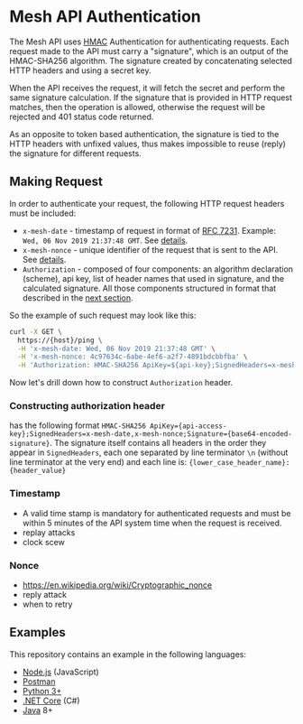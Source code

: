 # Mesh API Authentication

The Mesh API uses [HMAC](https://en.wikipedia.org/wiki/HMAC) Authentication for authenticating requests.
Each request made to the API must carry a "signature", which is an output of the HMAC-SHA256 algorithm.
The signature created by concatenating selected HTTP headers and using a secret key.

When the API receives the request, it will fetch the secret and perform the same signature calculation. If the signature that
is provided in HTTP request matches, then the operation is allowed, otherwise the request will be rejected and 401 status code returned.

As an opposite to token based authentication, the signature is tied to the HTTP headers with unfixed values, thus makes impossible to reuse (reply) the signature for different requests.

## Making Request

In order to authenticate your request, the following HTTP request headers must be included:

* `x-mesh-date` - timestamp of request in format of [RFC 7231](https://tools.ietf.org/html/rfc7231#section-7.1.1.1). Example: `Wed, 06 Nov 2019 21:37:48 GMT`. See [details](###Timestamp).
* `x-mesh-nonce` - unique identifier of the request that is sent to the API. See [details](#Nonce).
* `Authorization` - composed of four components: an algorithm declaration (scheme), api key, list of header names that used in signature, and the calculated signature. All those components structured in format that described in the [next section](#constructing-authorization-header).

So the example of such request may look like this:

```bash
curl -X GET \
  https://{host}/ping \
  -H 'x-mesh-date: Wed, 06 Nov 2019 21:37:48 GMT' \
  -H 'x-mesh-nonce: 4c97634c-6abe-4ef6-a2f7-4891bdcbbfba' \
  -H 'Authorization: HMAC-SHA256 ApiKey=${api-key};SignedHeaders=x-mesh-date,x-mesh-nonce;Signature=${generated-signature}'
```

Now let's drill down how to construct `Authorization` header.

### Constructing authorization header

has the following format `HMAC-SHA256 ApiKey={api-access-key};SignedHeaders=x-mesh-date,x-mesh-nonce;Signature={base64-encoded-signature}`.
The signature itself contains all headers in the order they appear in `SignedHeaders`, each one separated by line terminator `\n` (without line terminator at the very end) and each line is: `{lower_case_header_name}:{header_value}`

### Timestamp

* A valid time stamp is mandatory for authenticated requests and must be within 5 minutes of the API system time when the request is received.
* replay attacks
* clock scew
### Nonce

* https://en.wikipedia.org/wiki/Cryptographic_nonce
* reply attack
* when to retry

## Examples

This repository contains an example in the following languages:

* [Node.js](./node.js) (JavaScript)
* [Postman](./postman)
* [Python 3+](./python3)
* [.NET Core](./dotnet) (C#)
* [Java](./java) 8+
